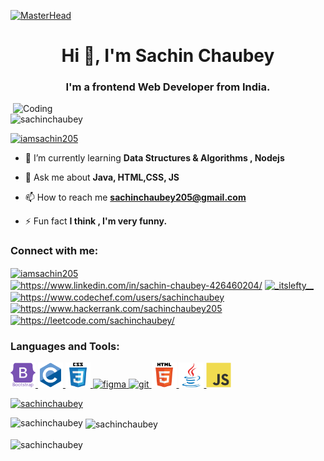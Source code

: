 [![MasterHead](https://as2.ftcdn.net/v2/jpg/03/08/82/39/1000_F_308823955_XTMT8TNKmOYnPEwmEmfnskgNqQv3hQE5.jpg)](https://sachinchaubey.io)
<h1 align="center">Hi 👋, I'm Sachin Chaubey</h1>
<h3 align="center">I'm a frontend Web Developer from India.</h3>
<img align="right" alt="Coding" width="500" src="https://miro.medium.com/max/828/0*7Q3yvSIv_t0ioJ-Z.gif">

<p align="left"> <img src="https://komarev.com/ghpvc/?username=sachinchaubey&label=Profile%20views&color=0e75b6&style=flat" alt="sachinchaubey" /> </p>


<p align="left"> <a href="https://twitter.com/iamsachin205" target="blank"><img src="https://img.shields.io/twitter/follow/iamsachin205?logo=twitter&style=for-the-badge" alt="iamsachin205" /></a> </p>

- 🌱 I’m currently learning **Data Structures & Algorithms , Nodejs**

- 💬 Ask me about **Java, HTML,CSS, JS**

- 📫 How to reach me **sachinchaubey205@gmail.com**

- ⚡ Fun fact **I think , I'm very funny.**

<h3 align="left">Connect with me:</h3>
<p align="left">
<a href="https://twitter.com/iamsachin205" target="blank"><img align="center" src="https://raw.githubusercontent.com/rahuldkjain/github-profile-readme-generator/master/src/images/icons/Social/twitter.svg" alt="iamsachin205" height="30" width="40" /></a>
<a href="https://linkedin.com/in/https://www.linkedin.com/in/sachin-chaubey-426460204/" target="blank"><img align="center" src="https://raw.githubusercontent.com/rahuldkjain/github-profile-readme-generator/master/src/images/icons/Social/linked-in-alt.svg" alt="https://www.linkedin.com/in/sachin-chaubey-426460204/" height="30" width="40" /></a>
<a href="https://instagram.com/_itslefty__" target="blank"><img align="center" src="https://raw.githubusercontent.com/rahuldkjain/github-profile-readme-generator/master/src/images/icons/Social/instagram.svg" alt="_itslefty__" height="30" width="40" /></a>
<a href="https://www.codechef.com/users/https:sachinchaubey" target="blank"><img align="center" src="https://cdn.jsdelivr.net/npm/simple-icons@3.1.0/icons/codechef.svg" alt="https://www.codechef.com/users/sachinchaubey" height="30" width="40" /></a>
<a href="https://www.hackerrank.com/sachinchaubey205" target="blank"><img align="center" src="https://raw.githubusercontent.com/rahuldkjain/github-profile-readme-generator/master/src/images/icons/Social/hackerrank.svg" alt="https://www.hackerrank.com/sachinchaubey205" height="30" width="40" /></a>
<a href="https://www.leetcode.com/sachinchaubey/" target="blank"><img align="center" src="https://raw.githubusercontent.com/rahuldkjain/github-profile-readme-generator/master/src/images/icons/Social/leet-code.svg" alt="https://leetcode.com/sachinchaubey/" height="30" width="40" /></a>
</p>

<h3 align="left">Languages and Tools:</h3>
<p align="left"> <a href="https://getbootstrap.com" target="_blank" rel="noreferrer"> <img src="https://raw.githubusercontent.com/devicons/devicon/master/icons/bootstrap/bootstrap-plain-wordmark.svg" alt="bootstrap" width="40" height="40"/> </a> <a href="https://www.cprogramming.com/" target="_blank" rel="noreferrer"> <img src="https://raw.githubusercontent.com/devicons/devicon/master/icons/c/c-original.svg" alt="c" width="40" height="40"/> </a> <a href="https://www.w3schools.com/css/" target="_blank" rel="noreferrer"> <img src="https://raw.githubusercontent.com/devicons/devicon/master/icons/css3/css3-original-wordmark.svg" alt="css3" width="40" height="40"/> </a> <a href="https://www.figma.com/" target="_blank" rel="noreferrer"> <img src="https://www.vectorlogo.zone/logos/figma/figma-icon.svg" alt="figma" width="40" height="40"/> </a> <a href="https://git-scm.com/" target="_blank" rel="noreferrer"> <img src="https://www.vectorlogo.zone/logos/git-scm/git-scm-icon.svg" alt="git" width="40" height="40"/> </a> <a href="https://www.w3.org/html/" target="_blank" rel="noreferrer"> <img src="https://raw.githubusercontent.com/devicons/devicon/master/icons/html5/html5-original-wordmark.svg" alt="html5" width="40" height="40"/> </a> <a href="https://www.java.com" target="_blank" rel="noreferrer"> <img src="https://raw.githubusercontent.com/devicons/devicon/master/icons/java/java-original.svg" alt="java" width="40" height="40"/> </a> <a href="https://developer.mozilla.org/en-US/docs/Web/JavaScript" target="_blank" rel="noreferrer"> <img src="https://raw.githubusercontent.com/devicons/devicon/master/icons/javascript/javascript-original.svg" alt="javascript" width="40" height="40"/> </a> </p>


<p align="left"> <a href="https://github.com/ryo-ma/github-profile-trophy"><img src="https://github-profile-trophy.vercel.app/?username=sachinchaubey" alt="sachinchaubey" /></a> </p>

<p><img align="left" src="https://github-readme-stats.vercel.app/api/top-langs?username=sachinchaubey&show_icons=true&locale=en&layout=compact" alt="sachinchaubey" /></p>

<p>&nbsp;<img align="center" src="https://github-readme-stats.vercel.app/api?username=sachinchaubey&show_icons=true&locale=en" alt="sachinchaubey" /></p>

<p><img align="center" src="https://github-readme-streak-stats.herokuapp.com/?user=sachinchaubey&" alt="sachinchaubey" /></p>

